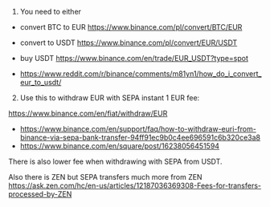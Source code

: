 1. You need to either

- convert BTC to EUR <https://www.binance.com/pl/convert/BTC/EUR>
- convert to USDT <https://www.binance.com/pl/convert/EUR/USDT>
- buy USDT <https://www.binance.com/en/trade/EUR_USDT?type=spot>

- <https://www.reddit.com/r/binance/comments/m81yn1/how_do_i_convert_eur_to_usdt/>

2. Use this to withdraw EUR with SEPA instant 1 EUR fee:

<https://www.binance.com/en/fiat/withdraw/EUR>

- <https://www.binance.com/en/support/faq/how-to-withdraw-euri-from-binance-via-sepa-bank-transfer-94ff91ec9b0c4ee696591c6b320ce3a8>
- <https://www.binance.com/en/square/post/16238056451594>

There is also lower fee when withdrawing with SEPA from USDT.

Also there is ZEN but SEPA transfers much more from ZEN <https://ask.zen.com/hc/en-us/articles/12187036369308-Fees-for-transfers-processed-by-ZEN>
